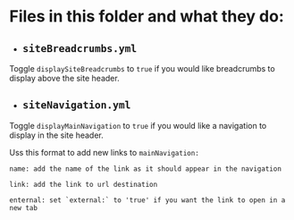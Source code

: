 # Files in this folder and what they do:


- ## `siteBreadcrumbs.yml`

Toggle `displaySiteBreadcrumbs` to `true` if you would like breadcrumbs to display above the site header.

- ## `siteNavigation.yml`

Toggle `displayMainNavigation` to `true` if you would like a navigation to display in the site header.

Uss this format to add new links to `mainNavigation:`

```
name: add the name of the link as it should appear in the navigation

link: add the link to url destination

enternal: set `external:` to 'true' if you want the link to open in a new tab
```